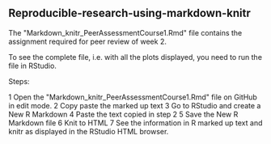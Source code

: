## Reproducible-research-using-markdown-knitr

The "Markdown_knitr_PeerAssessmentCourse1.Rmd" file contains the assignment required for peer review of week 2.

To see the complete file, i.e. with all the plots displayed, you need to run the file in RStudio.

Steps:

1 Open the "Markdown_knitr_PeerAssessmentCourse1.Rmd" file on GitHub in edit mode.
2 Copy paste the marked up text
3 Go to RStudio and create a New R Markdown
4 Paste the text copied in step 2
5 Save the New R Markdown file
6 Knit to HTML
7 See the information in R marked up text and knitr as displayed in the RStudio HTML browser.
